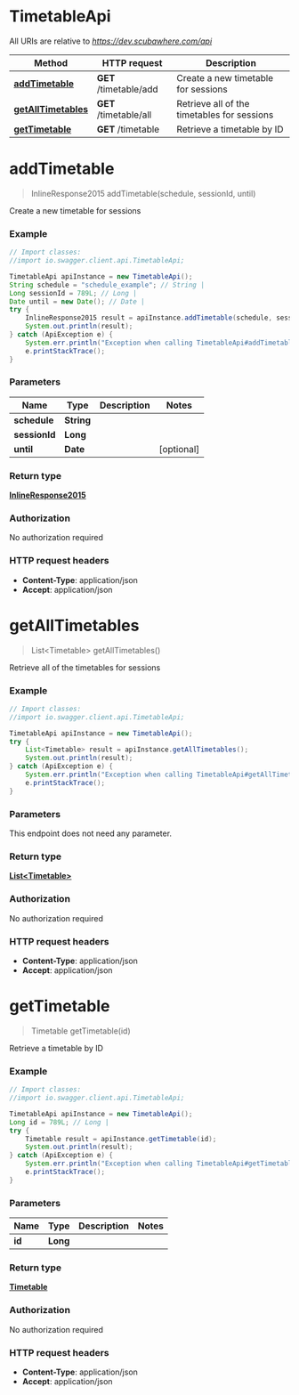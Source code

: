 # TimetableApi

All URIs are relative to *https://dev.scubawhere.com/api*

Method | HTTP request | Description
------------- | ------------- | -------------
[**addTimetable**](TimetableApi.md#addTimetable) | **GET** /timetable/add | Create a new timetable for sessions
[**getAllTimetables**](TimetableApi.md#getAllTimetables) | **GET** /timetable/all | Retrieve all of the timetables for sessions
[**getTimetable**](TimetableApi.md#getTimetable) | **GET** /timetable | Retrieve a timetable by ID


<a name="addTimetable"></a>
# **addTimetable**
> InlineResponse2015 addTimetable(schedule, sessionId, until)

Create a new timetable for sessions

### Example
```java
// Import classes:
//import io.swagger.client.api.TimetableApi;

TimetableApi apiInstance = new TimetableApi();
String schedule = "schedule_example"; // String | 
Long sessionId = 789L; // Long | 
Date until = new Date(); // Date | 
try {
    InlineResponse2015 result = apiInstance.addTimetable(schedule, sessionId, until);
    System.out.println(result);
} catch (ApiException e) {
    System.err.println("Exception when calling TimetableApi#addTimetable");
    e.printStackTrace();
}
```

### Parameters

Name | Type | Description  | Notes
------------- | ------------- | ------------- | -------------
 **schedule** | **String**|  |
 **sessionId** | **Long**|  |
 **until** | **Date**|  | [optional]

### Return type

[**InlineResponse2015**](InlineResponse2015.md)

### Authorization

No authorization required

### HTTP request headers

 - **Content-Type**: application/json
 - **Accept**: application/json

<a name="getAllTimetables"></a>
# **getAllTimetables**
> List&lt;Timetable&gt; getAllTimetables()

Retrieve all of the timetables for sessions

### Example
```java
// Import classes:
//import io.swagger.client.api.TimetableApi;

TimetableApi apiInstance = new TimetableApi();
try {
    List<Timetable> result = apiInstance.getAllTimetables();
    System.out.println(result);
} catch (ApiException e) {
    System.err.println("Exception when calling TimetableApi#getAllTimetables");
    e.printStackTrace();
}
```

### Parameters
This endpoint does not need any parameter.

### Return type

[**List&lt;Timetable&gt;**](Timetable.md)

### Authorization

No authorization required

### HTTP request headers

 - **Content-Type**: application/json
 - **Accept**: application/json

<a name="getTimetable"></a>
# **getTimetable**
> Timetable getTimetable(id)

Retrieve a timetable by ID

### Example
```java
// Import classes:
//import io.swagger.client.api.TimetableApi;

TimetableApi apiInstance = new TimetableApi();
Long id = 789L; // Long | 
try {
    Timetable result = apiInstance.getTimetable(id);
    System.out.println(result);
} catch (ApiException e) {
    System.err.println("Exception when calling TimetableApi#getTimetable");
    e.printStackTrace();
}
```

### Parameters

Name | Type | Description  | Notes
------------- | ------------- | ------------- | -------------
 **id** | **Long**|  |

### Return type

[**Timetable**](Timetable.md)

### Authorization

No authorization required

### HTTP request headers

 - **Content-Type**: application/json
 - **Accept**: application/json

